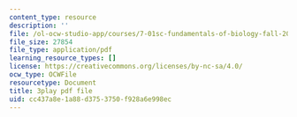 ```yaml
---
content_type: resource
description: ''
file: /ol-ocw-studio-app/courses/7-01sc-fundamentals-of-biology-fall-2011/cc437a8e1a88d3753750f928a6e998ec_uDXH6Uu0ghc.pdf
file_size: 27854
file_type: application/pdf
learning_resource_types: []
license: https://creativecommons.org/licenses/by-nc-sa/4.0/
ocw_type: OCWFile
resourcetype: Document
title: 3play pdf file
uid: cc437a8e-1a88-d375-3750-f928a6e998ec
---
```


